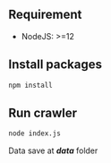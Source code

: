 ## Requirement
- NodeJS: >=12
## Install packages
```bash
npm install 
```

## Run crawler
```bash
node index.js
```
Data save at ***data*** folder 